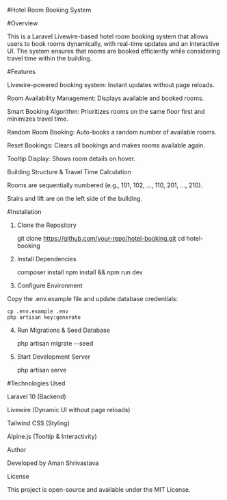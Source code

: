 #Hotel Room Booking System  

#Overview

This is a Laravel Livewire-based hotel room booking system that allows users to book rooms dynamically, with real-time updates and an interactive UI. The system ensures that rooms are booked efficiently while considering travel time within the building.

#Features

Livewire-powered booking system: Instant updates without page reloads.

Room Availability Management: Displays available and booked rooms.

Smart Booking Algorithm: Prioritizes rooms on the same floor first and minimizes travel time.

Random Room Booking: Auto-books a random number of available rooms.

Reset Bookings: Clears all bookings and makes rooms available again.

Tooltip Display: Shows room details on hover.

Building Structure & Travel Time Calculation

Rooms are sequentially numbered (e.g., 101, 102, ..., 110, 201, ..., 210).

Stairs and lift are on the left side of the building.


#Installation

1. Clone the Repository

    git clone https://github.com/your-repo/hotel-booking.git
    cd hotel-booking

2. Install Dependencies

    composer install
    npm install && npm run dev

3. Configure Environment

Copy the .env.example file and update database credentials:

    cp .env.example .env
    php artisan key:generate

4. Run Migrations & Seed Database

    php artisan migrate --seed

5. Start Development Server

    php artisan serve



#Technologies Used

Laravel 10 (Backend)

Livewire (Dynamic UI without page reloads)

Tailwind CSS (Styling)

Alpine.js (Tooltip & Interactivity)

Author

Developed by Aman Shrivastava

License

This project is open-source and available under the MIT License.

